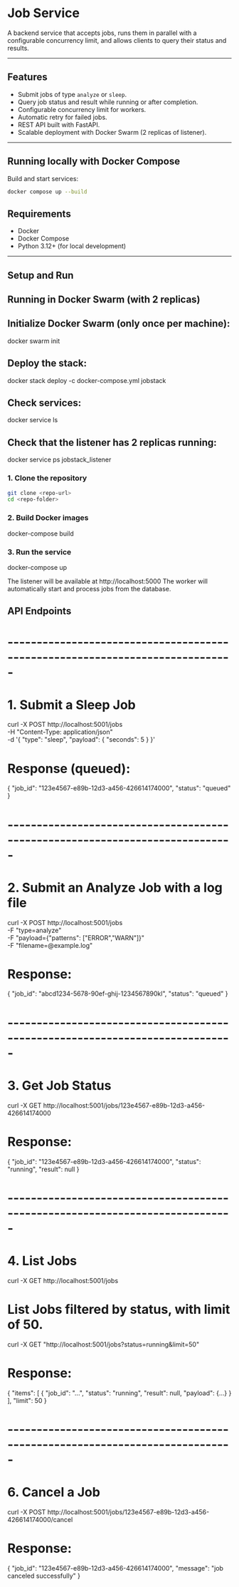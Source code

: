 <div dir="ltr">

# Job Service

A backend service that accepts jobs, runs them in parallel with a configurable concurrency limit, and allows clients to query their status and results.

---

## Features
- Submit jobs of type `analyze` or `sleep`.
- Query job status and result while running or after completion.
- Configurable concurrency limit for workers.
- Automatic retry for failed jobs.
- REST API built with FastAPI.
- Scalable deployment with Docker Swarm (2 replicas of listener).

---

## Running locally with Docker Compose
Build and start services:
```bash
docker compose up --build
```

## Requirements
- Docker  
- Docker Compose  
- Python 3.12+ (for local development)  
---

## Setup and Run
## Running in Docker Swarm (with 2 replicas)
## Initialize Docker Swarm (only once per machine):
docker swarm init

## Deploy the stack:
docker stack deploy -c docker-compose.yml jobstack

## Check services:
docker service ls

## Check that the listener has 2 replicas running:
docker service ps jobstack_listener

### 1. Clone the repository

```bash
git clone <repo-url>
cd <repo-folder>
```

### 2. Build Docker images
docker-compose build

### 3. Run the service
docker-compose up


The listener will be available at http://localhost:5000
The worker will automatically start and process jobs from the database.

## API Endpoints

# ----------------------------------------------------------------------------- #
# 1. Submit a Sleep Job

curl -X POST http://localhost:5001/jobs \
  -H "Content-Type: application/json" \
  -d '{
        "type": "sleep",
        "payload": { "seconds": 5 }
      }'

# Response (queued):
{ "job_id": "123e4567-e89b-12d3-a456-426614174000", "status": "queued" }


# ----------------------------------------------------------------------------- #
# 2. Submit an Analyze Job with a log file

curl -X POST http://localhost:5001/jobs \
  -F "type=analyze" \
  -F "payload={\"patterns\": [\"ERROR\",\"WARN\"]}" \
  -F "filename=@example.log"

# Response:
{ "job_id": "abcd1234-5678-90ef-ghij-1234567890kl", "status": "queued" }

# ----------------------------------------------------------------------------- #
# 3. Get Job Status

curl -X GET http://localhost:5001/jobs/123e4567-e89b-12d3-a456-426614174000

# Response:
{
  "job_id": "123e4567-e89b-12d3-a456-426614174000",
  "status": "running",
  "result": null
}

# ----------------------------------------------------------------------------- #
# 4. List Jobs
curl -X GET http://localhost:5001/jobs

# List Jobs filtered by status, with limit of 50.
curl -X GET "http://localhost:5001/jobs?status=running&limit=50"

# Response:
{
  "items": [
    { "job_id": "...", "status": "running", "result": null, "payload": {...} }
  ],
  "limit": 50
}


# ----------------------------------------------------------------------------- #
# 6. Cancel a Job

curl -X POST http://localhost:5001/jobs/123e4567-e89b-12d3-a456-426614174000/cancel

# Response:

{
  "job_id": "123e4567-e89b-12d3-a456-426614174000",
  "message": "job canceled successfully"
}
